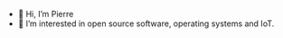 - 👋 Hi, I’m Pierre
- 👀 I’m interested in open source software, operating systems and IoT.
<!---
- 🌱 Soon to be Network Engineer, learning just about anything and everything.
- 📝 I use this repo only to store a few config files, nothing yet worth sharing with the world.
peleblanc/peleblanc is a ✨ special ✨ repository because its `README.md` (this file) appears on your GitHub profile.
You can click the Preview link to take a look at your changes.
--->
